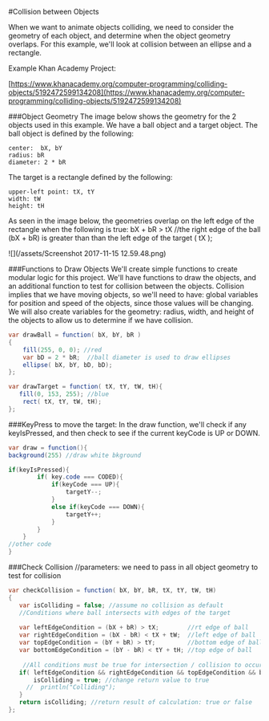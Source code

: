 #Collision between Objects

When we want to animate objects colliding, we need to consider the geometry of each object, and determine when the object geometry overlaps.  For this example, we'll look at collision between an ellipse and a rectangle.

Example Khan Academy Project:

[https://www.khanacademy.org/computer-programming/colliding-objects/5192472599134208](https://www.khanacademy.org/computer-programming/colliding-objects/5192472599134208)

###Object Geometry
The image below shows the geometry for the 2 objects used in this example.  We have a ball object and a target object.  The ball object is defined by the following: 

    center:  bX, bY
    radius: bR  
    diameter: 2 * bR

The target is a rectangle defined by the following:

    upper-left point: tX, tY
    width: tW
    height: tH

As seen in the image below, the geometries overlap on the left edge of the rectangle when the following is true: 
    bX + bR > tX  //the right edge of the ball (bX + bR) is greater than than the left edge of the target ( tX );
    
![](/assets/Screenshot 2017-11-15 12.59.48.png)

###Functions to Draw Objects
We'll create simple functions to create modular logic for this project.  We'll have functions to draw the objects, and an additional function to test for collision between the objects.  Collision implies that we have moving objects, so we'll need to have: global variables for position and speed of the objects, since those values will be changing.  We will also create variables for the geometry: radius, width, and height of the objects to allow us to determine if we have collision.


```java
var drawBall = function( bX, bY, bR )
{
    fill(255, 0, 0); //red
    var bD = 2 * bR;  //ball diameter is used to draw ellipses
    ellipse( bX, bY, bD, bD);
};

var drawTarget = function( tX, tY, tW, tH){
   fill(0, 153, 255); //blue
    rect( tX, tY, tW, tH);
};

```

###KeyPress to move the target:
In the draw function, we'll check if any keyIsPressed, and then check to see if the current keyCode is UP or DOWN.


```java
var draw = function(){
background(255) //draw white bkground

if(keyIsPressed){
        if( key.code === CODED){
            if(keyCode === UP){
                targetY--;
            }
            else if(keyCode === DOWN){
                targetY++;
            }
        }
    }
//other code
}

```

###Check Collision
//parameters: we need to pass in all object geometry to test for collision


```java
var checkCollision = function( bX, bY, bR, tX, tY, tW, tH)
{
   var isColliding = false; //assume no collision as default
   //Conditions where ball intersects with edges of the target
  
   var leftEdgeCondition = (bX + bR) > tX;        //rt edge of ball
   var rightEdgeCondition = (bX - bR) < tX + tW;  //left edge of ball
   var topEdgeCondition = (bY + bR) > tY;         //bottom edge of ball
   var bottomEdgeCondition = (bY - bR) < tY + tH; //top edge of ball
   
    //All conditions must be true for intersection / collision to occur
   if( leftEdgeCondition && rightEdgeCondition && topEdgeCondition && bottomEdgeCondition){
       isColliding = true; //change return value to true
     //  println("Colliding");
   }
   return isColliding; //return result of calculation: true or false
};



```

